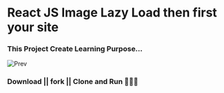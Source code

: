 # React JS Image Lazy Load then first your site

### This Project Create Learning Purpose...


<img src="https://cdn-std.droplr.net/files/acc_1197125/vg9u1J" alt="Prev"/>



### Download || fork || Clone and Run 🤘😊🤘 
